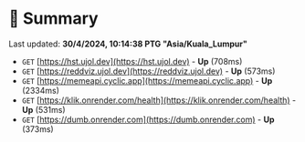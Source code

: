 # 📖 Summary
Last updated: **30/4/2024, 10:14:38 PTG "Asia/Kuala_Lumpur"**

- `GET` [https://hst.ujol.dev](https://hst.ujol.dev) - **Up** (708ms)
- `GET` [https://reddviz.ujol.dev](https://reddviz.ujol.dev) - **Up** (573ms)
- `GET` [https://memeapi.cyclic.app](https://memeapi.cyclic.app) - **Up** (2334ms)
- `GET` [https://klik.onrender.com/health](https://klik.onrender.com/health) - **Up** (531ms)
- `GET` [https://dumb.onrender.com](https://dumb.onrender.com) - **Up** (373ms)
